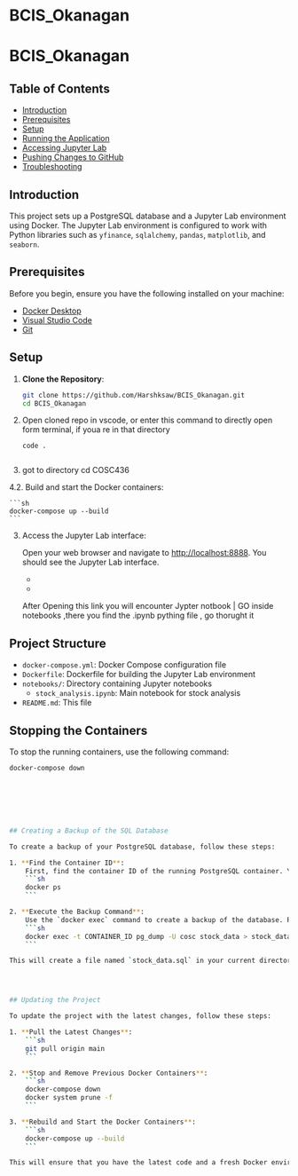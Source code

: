 # BCIS_Okanagan
# BCIS_Okanagan

## Table of Contents
- [Introduction](#introduction)
- [Prerequisites](#prerequisites)
- [Setup](#setup)
- [Running the Application](#running-the-application)
- [Accessing Jupyter Lab](#accessing-jupyter-lab)
- [Pushing Changes to GitHub](#pushing-changes-to-github)
- [Troubleshooting](#troubleshooting)

## Introduction
This project sets up a PostgreSQL database and a Jupyter Lab environment using Docker. The Jupyter Lab environment is configured to work with Python libraries such as `yfinance`, `sqlalchemy`, `pandas`, `matplotlib`, and `seaborn`.

## Prerequisites
Before you begin, ensure you have the following installed on your machine:
- [Docker Desktop](https://www.docker.com/products/docker-desktop)
- [Visual Studio Code](https://code.visualstudio.com/)
- [Git](https://git-scm.com/)

## Setup
1. **Clone the Repository**:
   ```sh
   git clone https://github.com/Harshksaw/BCIS_Okanagan.git
   cd BCIS_Okanagan

2. Open cloned repo in vscode, or enter this command to directly open form terminal, if youa re in that directory

    ```
    code .


3. got to directory 
cd COSC436

4.2. Build and start the Docker containers:


    ```sh
    docker-compose up --build
    ```

3. Access the Jupyter Lab interface:

    Open your web browser and navigate to [http://localhost:8888](http://localhost:8888). You should see the Jupyter Lab interface.

   -
   -
   After Opening this link you will encounter Jypter notbook | GO inside notebooks ,there you find the .ipynb pything file , go thorught it
   

## Project Structure

- `docker-compose.yml`: Docker Compose configuration file
- `Dockerfile`: Dockerfile for building the Jupyter Lab environment
- `notebooks/`: Directory containing Jupyter notebooks
  - `stock_analysis.ipynb`: Main notebook for stock analysis
- `README.md`: This file

## Stopping the Containers

To stop the running containers, use the following command:

```sh
docker-compose down







## Creating a Backup of the SQL Database

To create a backup of your PostgreSQL database, follow these steps:

1. **Find the Container ID**:
    First, find the container ID of the running PostgreSQL container. You can do this by listing all running containers:
    ```sh
    docker ps
    ```

2. **Execute the Backup Command**:
    Use the `docker exec` command to create a backup of the database. Replace `CONTAINER_ID` with the actual container ID from the previous step:
    ```sh
    docker exec -t CONTAINER_ID pg_dump -U cosc stock_data > stock_data.sql
    ```

This will create a file named `stock_data.sql` in your current directory containing the backup of your PostgreSQL database.




## Updating the Project

To update the project with the latest changes, follow these steps:

1. **Pull the Latest Changes**:
    ```sh
    git pull origin main
    ```

2. **Stop and Remove Previous Docker Containers**:
    ```sh
    docker-compose down
    docker system prune -f
    ```

3. **Rebuild and Start the Docker Containers**:
    ```sh
    docker-compose up --build
    ```

This will ensure that you have the latest code and a fresh Docker environment.